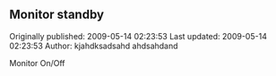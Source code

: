 ## Monitor standby

Originally published: 2009-05-14 02:23:53
Last updated: 2009-05-14 02:23:53
Author: kjahdksadsahd ahdsahdand

Monitor On/Off